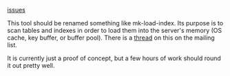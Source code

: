 [issues](http://code.google.com/p/maatkit/issues/list?q=label:Tool-mk_table_scan)

This tool should be renamed something like mk-load-index.  Its purpose is to scan tables and indexes in order to load them into the server's memory (OS cache, key buffer, or buffer pool).  There is a [thread](http://groups.google.com/group/maatkit-discuss/browse_thread/thread/8e55c96c6d438da7) on this on the mailing list.

It is currently just a proof of concept, but a few hours of work should round it out pretty well.